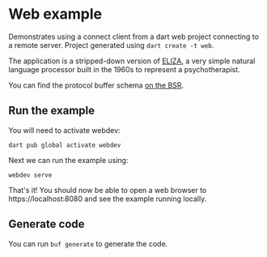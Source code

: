# Web example

Demonstrates using a connect client from a dart web project connecting to a remote server.
Project generated using `dart create -t web`.

The application is a stripped-down version of [ELIZA](https://en.wikipedia.org/wiki/ELIZA), a very
simple natural language processor built in the 1960s to represent a psychotherapist.

You can find the protocol buffer schema [on the BSR](https://buf.build/connectrpc/eliza/file/main:connectrpc/eliza/v1/eliza.proto).

## Run the example

You will need to activate webdev:

```shell
dart pub global activate webdev
```

Next we can run the example using:

```shell
webdev serve
```

That's it! You should now be able to open a web browser to https://localhost:8080 and see the
example running locally.

## Generate code

You can run `buf generate` to generate the code.
